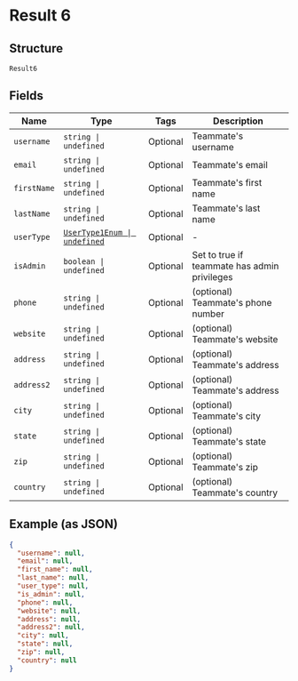 
# Result 6

## Structure

`Result6`

## Fields

| Name | Type | Tags | Description |
|  --- | --- | --- | --- |
| `username` | `string \| undefined` | Optional | Teammate's username |
| `email` | `string \| undefined` | Optional | Teammate's email |
| `firstName` | `string \| undefined` | Optional | Teammate's first name |
| `lastName` | `string \| undefined` | Optional | Teammate's last name |
| `userType` | [`UserType1Enum \| undefined`](../../doc/models/user-type-1-enum.md) | Optional | - |
| `isAdmin` | `boolean \| undefined` | Optional | Set to true if teammate has admin privileges |
| `phone` | `string \| undefined` | Optional | (optional) Teammate's phone number |
| `website` | `string \| undefined` | Optional | (optional) Teammate's website |
| `address` | `string \| undefined` | Optional | (optional) Teammate's address |
| `address2` | `string \| undefined` | Optional | (optional) Teammate's address |
| `city` | `string \| undefined` | Optional | (optional) Teammate's city |
| `state` | `string \| undefined` | Optional | (optional) Teammate's state |
| `zip` | `string \| undefined` | Optional | (optional) Teammate's zip |
| `country` | `string \| undefined` | Optional | (optional) Teammate's country |

## Example (as JSON)

```json
{
  "username": null,
  "email": null,
  "first_name": null,
  "last_name": null,
  "user_type": null,
  "is_admin": null,
  "phone": null,
  "website": null,
  "address": null,
  "address2": null,
  "city": null,
  "state": null,
  "zip": null,
  "country": null
}
```

